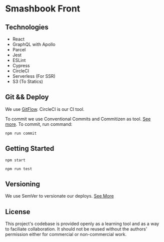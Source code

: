 # Smashbook Front

## Technologies

- React
- GraphQL with Apollo
- Parcel
- Jest
- ESLint
- Cypress
- CircleCI
- Serverless (For SSR)
- S3 (To Statics)

## Git && Deploy

We use [GitFlow](https://danielkummer.github.io/git-flow-cheatsheet/index.html). CircleCI is our CI tool.

To commit we use Conventional Commits and Commitizen as tool. [See more](https://www.conventionalcommits.org/en/v1.0.0-beta.4/). To commit, run command: 

```
npm run commit
```

## Getting Started

```
npm start
```

```
npm run test
```

## Versioning 

We use SemVer to versionate our deploys. [See More](https://semver.org/)

## License
This project's codebase is provided openly as a learning tool and as a way to faciliate collaboration. 
It should not be reused without the authors' permission either for commercial or non-commercial work. 